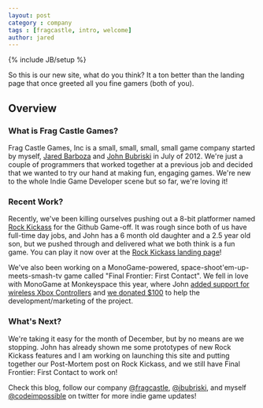 ```yaml
---
layout: post
category : company
tags : [fragcastle, intro, welcome]
author: jared
---
```

{% include JB/setup %}

So this is our new site, what do you think? It a ton better than the landing page that once greeted all you fine gamers (both of you).

## Overview

### What is Frag Castle Games?
Frag Castle Games, Inc is a small, small, small, small game company started by myself, [Jared Barboza](http://www.codeimpossible.com) and [John Bubriski](http://www.johnnycode.com) in July of 2012. We're just a couple of programmers that worked together at a previous job and decided that we wanted to try our hand at making fun, engaging games. We're new to the whole Indie Game Developer scene but so far, we're loving it!

### Recent Work?
Recently, we've been killing ourselves pushing out a 8-bit platformer named [Rock Kickass](http://fragcastle.com/rock-kickass) for the Github Game-off. It was rough since both of us have full-time day jobs, and John has a 6 month old daughter and a 2.5 year old son, but we pushed through and delivered what we both think is a fun game. You can play it now over at the [Rock Kickass landing page](http://fragcastle.com/rock-kickass)!

We've also been working on a MonoGame-powered, space-shoot'em-up-meets-smash-tv game called "Final Frontier: First Contact". We fell in love with MonoGame at Monkeyspace this year, where John [added support for wireless Xbox Controllers](https://github.com/mono/MonoGame/pull/892) and [we donated $100](http://monogame.codeplex.com/wikipage?title=Donations) to help the development/marketing of the project.

### What's Next?
We're taking it easy for the month of December, but by no means are we stopping. John has already shown me some prototypes of new Rock Kickass features and I am working on launching this site and putting together our Post-Mortem post on Rock Kickass, and we still have Final Frontier: First Contact to work on!

Check this blog, follow our company [@fragcastle](http://twitter.com/fragcastle), [@jbubriski](http://twitter.com/jbubriski), and myself [@codeimpossible](http://twitter.com/codeimpossible) on twitter for more indie game updates!
